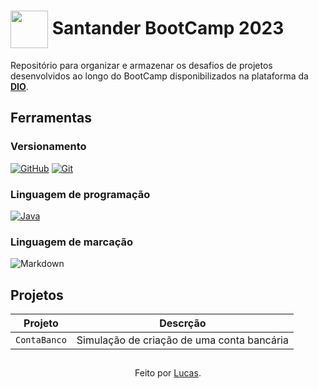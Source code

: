 <h1>
    <a href="https://web.dio.me/track/santander-bootcamp-2023-backend-java">
     <img align="center" width="60px" src="https://lp.dio.me/wp-content/uploads/2023/05/BADGE_LUZ-4.png"></a>
    <span> Santander BootCamp 2023</span>
</h1>

Repositório para organizar e armazenar os desafios de projetos desenvolvidos ao longo do BootCamp disponibilizados na plataforma da [**DIO**](https://web.dio.me/home).

## Ferramentas
### Versionamento
[![GitHub](https://img.shields.io/badge/GitHub-000?style=for-the-badge&logo=github&logoColor=30A3DC)](https://docs.github.com/)
[![Git](https://img.shields.io/badge/Git-000?style=for-the-badge&logo=git&logoColor=E94D5F)](https://git-scm.com/doc)

### Linguagem de programação
[![Java](https://img.shields.io/badge/JAVA-000?style=for-the-badge&logo=java&logoColor=E94D5F)](https://docs.oracle.com/en/java/)

### Linguagem de marcação
![Markdown](https://img.shields.io/badge/Markdown-000?style=for-the-badge&logo=markdown)

##

## Projetos
| Projeto | Descrção |
| --- | --- |
| `ContaBanco` | Simulação de criação de uma conta bancária |

##
<div align="center">Feito por <a href="https://github.com/Lucasporps">Lucas</a>.</div>
